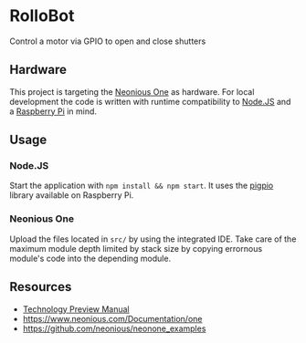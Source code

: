 # RolloBot
Control a motor via GPIO to open and close shutters

## Hardware
This project is targeting the [Neonious One](https://www.neonious.com/) as
hardware. For local development the code is written with runtime compatibility
to [Node.JS](https://nodejs.org/) and a
[Raspberry Pi](https://www.raspberrypi.org/) in mind.

## Usage
### Node.JS
Start the application with `npm install && npm start`. It uses the
[pigpio](https://www.npmjs.com/package/pigpio) library available on Raspberry Pi.

### Neonious One
Upload the files located in `src/` by using the integrated IDE. Take care of the
maximum module depth limited by stack size by copying errornous module's code
into the depending module.

## Resources

* [Technology Preview Manual](TPManual.pdf)
* https://www.neonious.com/Documentation/one
* https://github.com/neonious/neonone_examples
